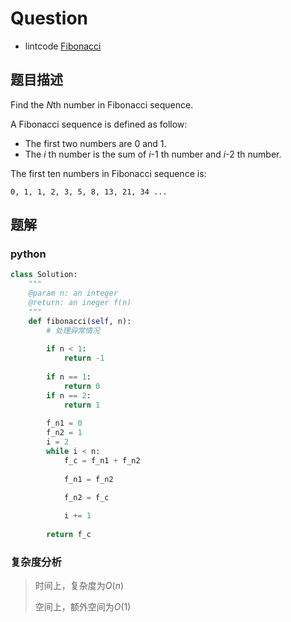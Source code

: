 # Question

- lintcode [Fibonacci](https://www.lintcode.com/problem/fibonacci/description)

## 题目描述

Find the *N*th number in Fibonacci sequence.

A Fibonacci sequence is defined as follow:

- The first two numbers are 0 and 1.
- The *i* th number is the sum of *i*-1 th number and *i*-2 th number.

The first ten numbers in Fibonacci sequence is:

`0, 1, 1, 2, 3, 5, 8, 13, 21, 34 ...`

## 题解

### python

```python
class Solution:
    """
    @param n: an integer
    @return: an ineger f(n)
    """
    def fibonacci(self, n):
        # 处理异常情况
        
        if n < 1:
            return -1
            
        if n == 1:
            return 0
        if n == 2:
            return 1
        
        f_n1 = 0
        f_n2 = 1
        i = 2        
        while i < n:
            f_c = f_n1 + f_n2
            
            f_n1 = f_n2
            
            f_n2 = f_c

            i += 1
        
        return f_c
```

### 复杂度分析

> 时间上，复杂度为$O(n)$
>
> 空间上，额外空间为$O(1)$

